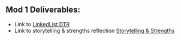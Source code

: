 
## Mod 1 Deliverables:
* Link to [LinkedList DTR](https://github.com/keilahoover/linked-list/blob/master/README.md)
* Link to storytelling & strengths reflection [Storytelling & Strengths](https://github.com/keilahoover/career-development-curriculum/blob/master/module_one/strengths_storytelling_reflection.md)
